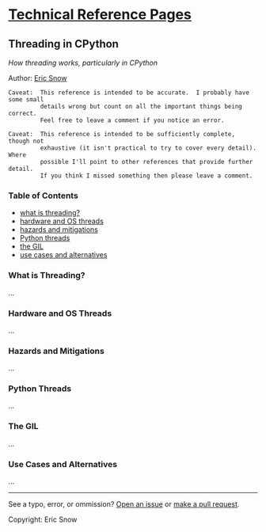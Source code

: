# [Technical Reference Pages](../index.md)

## Threading in CPython

*How threading works, particularly in CPython*

Author: [Eric Snow](../authors/ericsnowcurrently.md)


```
Caveat:  This reference is intended to be accurate.  I probably have some small
         details wrong but count on all the important things being correct.
         Feel free to leave a comment if you notice an error.
```
```
Caveat:  This reference is intended to be sufficiently complete, though not
         exhaustive (it isn't practical to try to cover every detail).  Where
         possible I'll point to other references that provide further detail.
         If you think I missed something then please leave a comment.
```


### Table of Contents

* [what is threading?](cpython-threading.md#what-is-threading)
* [hardware and OS threads](cpython-threading.md#hardware-and-os-threads)
* [hazards and mitigations](cpython-threading.md#hazards-and-mitigations)
* [Python threads](cpython-threading.md#python-threads)
* [the GIL](cpython-threading.md#the-gil)
* [use cases and alternatives](cpython-threading.md#use-cases-and-alternatives)

### What is Threading?

...

### Hardware and OS Threads

...

### Hazards and Mitigations

...

### Python Threads

...

### The GIL

...

### Use Cases and Alternatives

...

---

See a typo, error, or ommission?  [Open an issue](https://github.com/ericsnowcurrently/reference-pages/issues)
or [make a pull request](https://github.com/ericsnowcurrently/reference-pages/pulls).

Copyright:  Eric Snow
